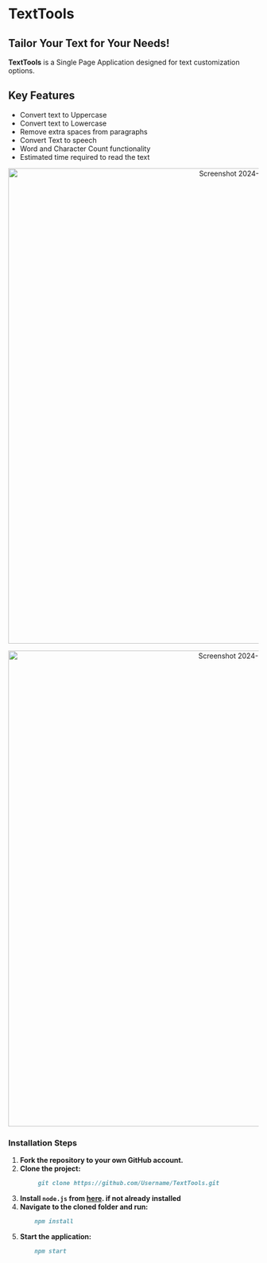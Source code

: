 # TextTools
## Tailor Your Text for Your Needs!

**TextTools** is a Single Page Application designed for text customization options.

## Key Features

- Convert text to Uppercase
- Convert text to Lowercase
- Remove extra spaces from paragraphs
- Convert Text to speech
- Word and Character Count functionality
- Estimated time required to read the text

<p align='center'><img width="957" alt="Screenshot 2024-01-12 192917" src="https://github.com/IshitaPathak/TextTools/assets/75848598/cc667230-12dc-4e44-a55f-75edc1482066"></p>

<p align='center'> <img width="958" alt="Screenshot 2024-01-12 192939" src="https://github.com/IshitaPathak/TextTools/assets/75848598/2a8e1ea9-91a5-45fe-9bb7-c89a866e0e03" width="300"></p>

### Installation Steps

1. **Fork the repository to your own GitHub account.**
2. **Clone the project:**
    ```markdown
         git clone https://github.com/Username/TextTools.git
    ```
3. **Install `node.js` from [here](https://nodejs.org/en/). if not already installed**
4. **Navigate to the cloned folder and run:**
    ```markdown
        npm install
    ```
5. **Start the application:**
    ```markdown
        npm start
    ```
